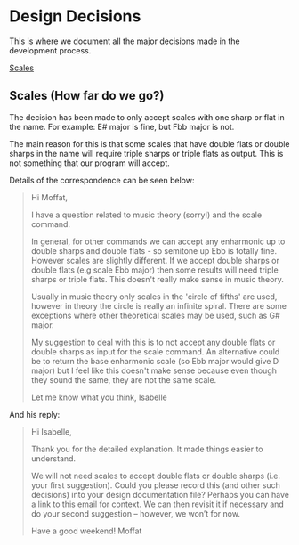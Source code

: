 # Design Decisions

This is where we document all the major decisions made in the development process.

[Scales](#scales)

## Scales (How far do we go?)<a name="scales"></a>

The decision has been made to only accept scales with one sharp or flat in the name.
For example: E# major is fine, but Fbb major is not.

The main reason for this is that some scales that have double flats or double sharps in
the name will require triple sharps or triple flats as output. This is not something that 
our program will accept.

Details of the correspondence can be seen below:
>Hi Moffat,
>
>I have a question related to music theory (sorry!) and the scale command.
>
>In general, for other commands we can accept any enharmonic up to double sharps and double flats - so semitone up Ebb is totally fine. However scales are slightly different. If we accept double sharps or double flats  (e.g scale Ebb major) then some results will need triple sharps or triple flats. This doesn't really make sense in music theory.
>
>Usually in music theory only scales in the 'circle of fifths' are used, however in theory the circle is really an infinite spiral. There are some exceptions where other theoretical scales may be used, such as G# major.
>
>My suggestion to deal with this is to not accept any double flats or double sharps as input for the scale command. An alternative could be to return the base enharmonic scale (so Ebb major would give D major) but I feel like this doesn't make sense because even though they sound the same, they are not the same scale.
>
>Let me know what you think,
>Isabelle

And his reply:

>Hi Isabelle,
> 
>Thank you for the detailed explanation. It made things easier to understand.
> 
>We will not need scales to accept double flats or double sharps (i.e. your first suggestion). Could you please record this (and other such decisions) into your design documentation file? Perhaps you can have a link to this email for context. We can then revisit it if necessary and do your second suggestion – however, we won’t for now.
> 
>Have a good weekend!
>Moffat




